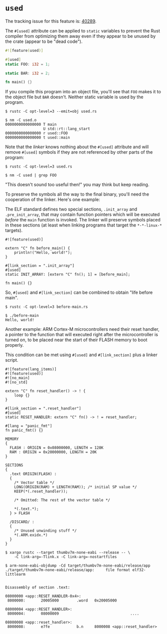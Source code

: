 # `used`

The tracking issue for this feature
is: [40289](https://github.com/rust-lang/rust/issues/40289).

The `#[used]` attribute can be applied to `static` variables to prevent the Rust
compiler from optimizing them away even if they appear to be unused by the crate
(appear to be "dead code").

``` rust
#![feature(used)]

#[used]
static FOO: i32 = 1;

static BAR: i32 = 2;

fn main() {}
```

If you compile this program into an object file, you'll see that `FOO` makes it
to the object file but `BAR` doesn't. Neither static variable is used by the
program.

``` text
$ rustc -C opt-level=3 --emit=obj used.rs

$ nm -C used.o
0000000000000000 T main
                 U std::rt::lang_start
0000000000000000 r used::FOO
0000000000000000 t used::main
```

Note that the *linker* knows nothing about the `#[used]` attribute and will
remove `#[used]` symbols if they are not referenced by other parts of the
program:

``` text
$ rustc -C opt-level=3 used.rs

$ nm -C used | grep FOO
```

"This doesn't sound too useful then!" you may think but keep reading.

To preserve the symbols all the way to the final binary, you'll need the
cooperation of the linker. Here's one example:

The ELF standard defines two special sections, `.init_array` and
`.pre_init_array`, that may contain function pointers which will be executed
*before* the `main` function is invoked. The linker will preserve symbols placed
in these sections (at least when linking programs that target the `*-*-linux-*`
targets).

``` rust,ignore
#![feature(used)]

extern "C" fn before_main() {
    println!("Hello, world!");
}

#[link_section = ".init_array"]
#[used]
static INIT_ARRAY: [extern "C" fn(); 1] = [before_main];

fn main() {}
```

So, `#[used]` and `#[link_section]` can be combined to obtain "life before
main".

``` text
$ rustc -C opt-level=3 before-main.rs

$ ./before-main
Hello, world!
```

Another example: ARM Cortex-M microcontrollers need their reset handler, a
pointer to the function that will executed right after the microcontroller is
turned on, to be placed near the start of their FLASH memory to boot properly.

This condition can be met using `#[used]` and `#[link_section]` plus a linker
script.

``` rust,ignore
#![feature(lang_items)]
#![feature(used)]
#![no_main]
#![no_std]

extern "C" fn reset_handler() -> ! {
    loop {}
}

#[link_section = ".reset_handler"]
#[used]
static RESET_HANDLER: extern "C" fn() -> ! = reset_handler;

#[lang = "panic_fmt"]
fn panic_fmt() {}
```

``` text
MEMORY
{
  FLASH : ORIGIN = 0x08000000, LENGTH = 128K
  RAM : ORIGIN = 0x20000000, LENGTH = 20K
}

SECTIONS
{
  .text ORIGIN(FLASH) :
  {
    /* Vector table */
    LONG(ORIGIN(RAM) + LENGTH(RAM)); /* initial SP value */
    KEEP(*(.reset_handler));

    /* Omitted: The rest of the vector table */

    *(.text.*);
  } > FLASH

  /DISCARD/ :
  {
    /* Unused unwinding stuff */
    *(.ARM.exidx.*)
  }
}
```

``` text
$ xargo rustc --target thumbv7m-none-eabi --release -- \
    -C link-arg=-Tlink.x -C link-arg=-nostartfiles

$ arm-none-eabi-objdump -Cd target/thumbv7m-none-eabi/release/app
./target/thumbv7m-none-eabi/release/app:     file format elf32-littlearm


Disassembly of section .text:

08000000 <app::RESET_HANDLER-0x4>:
 8000000:       20005000        .word   0x20005000

08000004 <app::RESET_HANDLER>:
 8000004:       08000009                                ....

08000008 <app::reset_handler>:
 8000008:       e7fe            b.n     8000008 <app::reset_handler>
```
